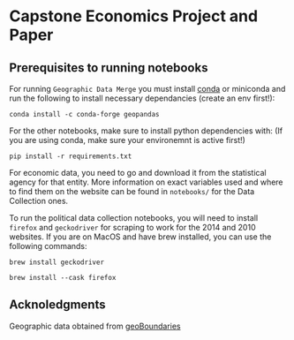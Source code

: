 # Capstone Economics Project and Paper

## Prerequisites to running notebooks
For running `Geographic Data Merge` you must install 
[conda](https://www.anaconda.com/download) or miniconda
and run the following to install necessary dependancies (create an env first!):
```shell
conda install -c conda-forge geopandas
```

For the other notebooks, make sure to install python dependencies with:
(If you are using conda, make sure your environemnt is active first!)
```shell
pip install -r requirements.txt
```

For economic data, you need to go and download it from the statistical
agency for that entity. More information on exact variables used and
where to find them on the website can be found in `notebooks/` for the
Data Collection ones.

To run the political data collection notebooks, you will need to install
`firefox` and `geckodriver` for scraping to work for the 2014 and 2010
websites. If you are on MacOS and have brew installed, you can use the
following commands:
```shell
brew install geckodriver
```

```shell
brew install --cask firefox
```

## Acknoledgments
Geographic data obtained from [geoBoundaries](https://www.geoboundaries.org)